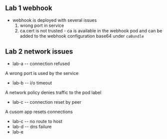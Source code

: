## Lab 1 webhook

- webhook is deployed with several issues
  1. wrong port in service
  2. ca.cert is not trusted - ca is available in the webhook pod and can be added to the webhook configuration base64 under `caBundle`

## Lab 2 network issues

- lab-a -- connection refused

A wrong port is used by the service

- lab-b -- i/o timeout

A network policy denies traffic to the pod label

- lab-c -- connection reset by peer

A cusom app resets connections

- lab-c -- no route to host
- lab-d -- dns failure
- lab-e